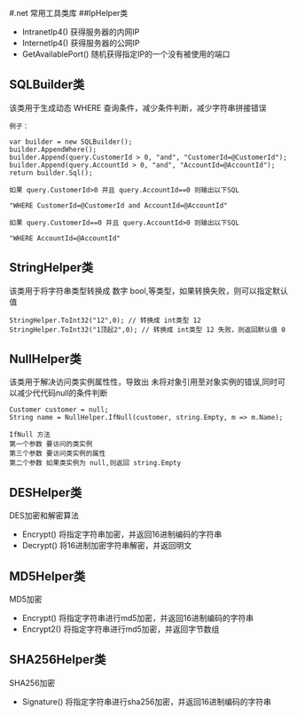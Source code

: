 #.net 常用工具类库
##IpHelper类
- IntranetIp4() 获得服务器的内网IP
- InternetIp4() 获得服务器的公网IP
- GetAvailablePort() 随机获得指定IP的一个没有被使用的端口

## SQLBuilder类

该类用于生成动态 WHERE 查询条件，减少条件判断，减少字符串拼接错误

```
例子：

var builder = new SQLBuilder();
builder.AppendWhere();
builder.Append(query.CustomerId > 0, "and", "CustomerId=@CustomerId");
builder.Append(query.AccountId > 0, "and", "AccountId=@AccountId");
return builder.Sql();

如果 query.CustomerId>0 并且 query.AccountId==0 则输出以下SQL

"WHERE CustomerId=@CustomerId and AccountId=@AccountId"

如果 query.CustomerId==0 并且 query.AccountId>0 则输出以下SQL

"WHERE AccountId=@AccountId"

```

## StringHelper类

该类用于将字符串类型转换成 数字 bool,等类型，如果转换失败，则可以指定默认值

```
StringHelper.ToInt32("12",0); // 转换成 int类型 12 
StringHelper.ToInt32("1顶起2",0); // 转换成 int类型 12 失败，则返回默认值 0
```

## NullHelper类
该类用于解决访问类实例属性性，导致出 未将对象引用至对象实例的错误,同时可以减少代代码null的条件判断
```
Customer customer = null;
String name = NullHelper.IfNull(customer, string.Empty, m => m.Name);

IfNull 方法
第一个参数 要访问的类实例
第三个参数 要访问类实例的属性
第二个参数 如果类实例为 null,则返回 string.Empty

```
## DESHelper类

DES加密和解密算法

- Encrypt() 将指定字符串加密，并返回16进制编码的字符串
- Decrypt() 将16进制加密字符串解密，并返回明文

## MD5Helper类
MD5加密

- Encrypt() 将指定字符串进行md5加密，并返回16进制编码的字符串
- Encrypt2() 将指定字符串进行md5加密，并返回字节数组

## SHA256Helper类
SHA256加密
- Signature() 将指定字符串进行sha256加密，并返回16进制编码的字符串
 
